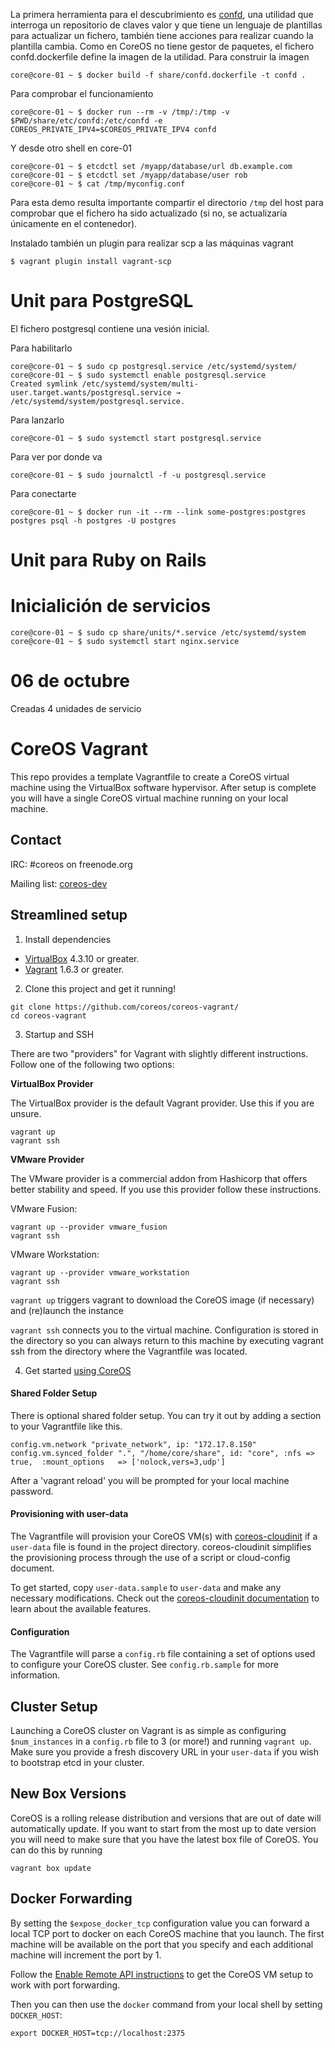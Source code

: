 La primera herramienta para el descubrimiento es [confd](https://github.com/kelseyhightower/confd), una utilidad que interroga un repositorio de claves valor y que tiene un lenguaje de plantillas para actualizar un fichero, también tiene acciones para realizar cuando la plantilla cambia.
Como en CoreOS no tiene gestor de paquetes, el fichero confd.dockerfile define la imagen de la utilidad. Para construir la imagen

```
core@core-01 ~ $ docker build -f share/confd.dockerfile -t confd .
```

Para comprobar el funcionamiento

```
core@core-01 ~ $ docker run --rm -v /tmp/:/tmp -v $PWD/share/etc/confd:/etc/confd -e COREOS_PRIVATE_IPV4=$COREOS_PRIVATE_IPV4 confd
```

Y desde otro shell en core-01

```
core@core-01 ~ $ etcdctl set /myapp/database/url db.example.com
core@core-01 ~ $ etcdctl set /myapp/database/user rob
core@core-01 ~ $ cat /tmp/myconfig.conf
```

Para esta demo resulta importante compartir el directorio ```/tmp``` del host para comprobar que el fichero ha sido actualizado (si no, se actualizaría únicamente en el contenedor).

Instalado también un plugin para realizar scp a las máquinas vagrant

```
$ vagrant plugin install vagrant-scp
```

# Unit para PostgreSQL

El fichero postgresql contiene una vesión inicial.

Para habilitarlo
```
core@core-01 ~ $ sudo cp postgresql.service /etc/systemd/system/
core@core-01 ~ $ sudo systemctl enable postgresql.service
Created symlink /etc/systemd/system/multi-user.target.wants/postgresql.service → /etc/systemd/system/postgresql.service.
```

Para lanzarlo

```
core@core-01 ~ $ sudo systemctl start postgresql.service
```

Para ver por donde va
```
core@core-01 ~ $ sudo journalctl -f -u postgresql.service
```

Para conectarte
```
core@core-01 ~ $ docker run -it --rm --link some-postgres:postgres postgres psql -h postgres -U postgres
```

# Unit para Ruby on Rails



# Inicialición de servicios
```
core@core-01 ~ $ sudo cp share/units/*.service /etc/systemd/system
core@core-01 ~ $ sudo systemctl start nginx.service
```

# 06 de octubre
Creadas 4 unidades de servicio


# CoreOS Vagrant

This repo provides a template Vagrantfile to create a CoreOS virtual machine using the VirtualBox software hypervisor.
After setup is complete you will have a single CoreOS virtual machine running on your local machine.

## Contact
IRC: #coreos on freenode.org

Mailing list: [coreos-dev](https://groups.google.com/forum/#!forum/coreos-dev)

## Streamlined setup

1) Install dependencies

* [VirtualBox][virtualbox] 4.3.10 or greater.
* [Vagrant][vagrant] 1.6.3 or greater.

2) Clone this project and get it running!

```
git clone https://github.com/coreos/coreos-vagrant/
cd coreos-vagrant
```

3) Startup and SSH

There are two "providers" for Vagrant with slightly different instructions.
Follow one of the following two options:

**VirtualBox Provider**

The VirtualBox provider is the default Vagrant provider. Use this if you are unsure.

```
vagrant up
vagrant ssh
```

**VMware Provider**

The VMware provider is a commercial addon from Hashicorp that offers better stability and speed.
If you use this provider follow these instructions.

VMware Fusion:
```
vagrant up --provider vmware_fusion
vagrant ssh
```

VMware Workstation:
```
vagrant up --provider vmware_workstation
vagrant ssh
```

``vagrant up`` triggers vagrant to download the CoreOS image (if necessary) and (re)launch the instance

``vagrant ssh`` connects you to the virtual machine.
Configuration is stored in the directory so you can always return to this machine by executing vagrant ssh from the directory where the Vagrantfile was located.

4) Get started [using CoreOS][using-coreos]

[virtualbox]: https://www.virtualbox.org/
[vagrant]: https://www.vagrantup.com/downloads.html
[using-coreos]: http://coreos.com/docs/using-coreos/

#### Shared Folder Setup

There is optional shared folder setup.
You can try it out by adding a section to your Vagrantfile like this.

```
config.vm.network "private_network", ip: "172.17.8.150"
config.vm.synced_folder ".", "/home/core/share", id: "core", :nfs => true,  :mount_options   => ['nolock,vers=3,udp']
```

After a 'vagrant reload' you will be prompted for your local machine password.

#### Provisioning with user-data

The Vagrantfile will provision your CoreOS VM(s) with [coreos-cloudinit][coreos-cloudinit] if a `user-data` file is found in the project directory.
coreos-cloudinit simplifies the provisioning process through the use of a script or cloud-config document.

To get started, copy `user-data.sample` to `user-data` and make any necessary modifications.
Check out the [coreos-cloudinit documentation][coreos-cloudinit] to learn about the available features.

[coreos-cloudinit]: https://github.com/coreos/coreos-cloudinit

#### Configuration

The Vagrantfile will parse a `config.rb` file containing a set of options used to configure your CoreOS cluster.
See `config.rb.sample` for more information.

## Cluster Setup

Launching a CoreOS cluster on Vagrant is as simple as configuring `$num_instances` in a `config.rb` file to 3 (or more!) and running `vagrant up`.
Make sure you provide a fresh discovery URL in your `user-data` if you wish to bootstrap etcd in your cluster.

## New Box Versions

CoreOS is a rolling release distribution and versions that are out of date will automatically update.
If you want to start from the most up to date version you will need to make sure that you have the latest box file of CoreOS. You can do this by running
```
vagrant box update
```


## Docker Forwarding

By setting the `$expose_docker_tcp` configuration value you can forward a local TCP port to docker on
each CoreOS machine that you launch. The first machine will be available on the port that you specify
and each additional machine will increment the port by 1.

Follow the [Enable Remote API instructions][coreos-enabling-port-forwarding] to get the CoreOS VM setup to work with port forwarding.

[coreos-enabling-port-forwarding]: https://coreos.com/docs/launching-containers/building/customizing-docker/#enable-the-remote-api-on-a-new-socket

Then you can then use the `docker` command from your local shell by setting `DOCKER_HOST`:

    export DOCKER_HOST=tcp://localhost:2375
